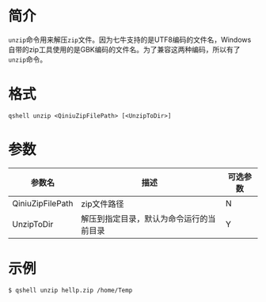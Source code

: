 # 简介

`unzip`命令用来解压`zip`文件。因为七牛支持的是UTF8编码的文件名，Windows自带的zip工具使用的是GBK编码的文件名。为了兼容这两种编码，所以有了`unzip`命令。

# 格式

```
qshell unzip <QiniuZipFilePath> [<UnzipToDir>]
```
 
# 参数

|参数名|描述|可选参数|
|------|-----|-------|
|QiniuZipFilePath|zip文件路径|N|
|UnzipToDir|解压到指定目录，默认为命令运行的当前目录|Y|

# 示例

```
$ qshell unzip hellp.zip /home/Temp
```